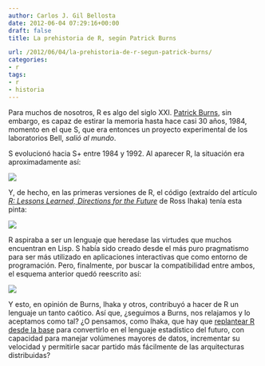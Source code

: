 ```yaml
---
author: Carlos J. Gil Bellosta
date: 2012-06-04 07:29:16+00:00
draft: false
title: La prehistoria de R, según Patrick Burns

url: /2012/06/04/la-prehistoria-de-r-segun-patrick-burns/
categories:
- r
tags:
- r
- historia
---
```


Para muchos de nosotros, R es algo del siglo XXI. [Patrick Burns](http://www.portfolioprobe.com/), sin embargo, es capaz de estirar la memoria hasta hace casi 30 años, 1984, momento en el que S, que era entonces un proyecto experimental de los laboratorios Bell, _salió al mundo_.

S evolucionó hacia S+ entre 1984 y 1992. Al aparecer R, la situación era aproximadamente así:

[![](/wp-uploads/2012/06/s_r_lisp.png#center)
](/wp-uploads/2012/06/s_r_lisp.png#center)

Y, de hecho, en las primeras versiones de R, el código (extraído del artículo _[R: Lessons Learned, Directions for the Future](http://www.stat.auckland.ac.nz/~ihaka/downloads/JSM-2010.pdf)_ de Ross Ihaka) tenía esta pinta:

[![](/wp-uploads/2012/06/r_primitivo.png#center)
](/wp-uploads/2012/06/r_primitivo.png#center)

R aspiraba a ser un lenguaje que heredase las virtudes que muchos encuentran en Lisp. S había sido creado desde el más puro pragmatismo para ser más utilizado en aplicaciones interactivas que como entorno de programación. Pero, finalmente, por buscar la compatibilidad entre ambos,  el esquema anterior quedó reescrito así:

[![](/wp-uploads/2012/06/s_r_lisp_nuevo.png#center)
](/wp-uploads/2012/06/s_r_lisp_nuevo.png#center)

Y esto, en opinión de Burns, Ihaka y otros, contribuyó a hacer de R un lenguaje un tanto caótico. Así que, ¿seguimos a Burns, nos relajamos y lo aceptamos como tal? ¿O pensamos, como Ihaka, que hay que [replantear R desde la base](http://www.stat.auckland.ac.nz/~ihaka/downloads/Compstat-2008.pdf) para convertirlo en el lenguaje estadístico del futuro, con capacidad para manejar volúmenes mayores de datos, incrementar su velocidad y permitirle sacar partido más fácilmente de las arquitecturas distribuidas?
